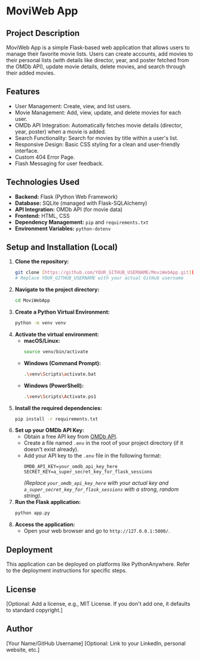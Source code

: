 # MoviWeb App

## Project Description
MoviWeb App is a simple Flask-based web application that allows users to manage their favorite movie lists. Users can create accounts, add movies to their personal lists (with details like director, year, and poster fetched from the OMDb API), update movie details, delete movies, and search through their added movies.

## Features
* User Management: Create, view, and list users.
* Movie Management: Add, view, update, and delete movies for each user.
* OMDb API Integration: Automatically fetches movie details (director, year, poster) when a movie is added.
* Search Functionality: Search for movies by title within a user's list.
* Responsive Design: Basic CSS styling for a clean and user-friendly interface.
* Custom 404 Error Page.
* Flash Messaging for user feedback.

## Technologies Used
* **Backend:** Flask (Python Web Framework)
* **Database:** SQLite (managed with Flask-SQLAlchemy)
* **API Integration:** OMDb API (for movie data)
* **Frontend:** HTML, CSS
* **Dependency Management:** `pip` and `requirements.txt`
* **Environment Variables:** `python-dotenv`

## Setup and Installation (Local)

1.  **Clone the repository:**
    ```bash
    git clone [https://github.com/YOUR_GITHUB_USERNAME/MoviWebApp.git](https://github.com/YOUR_GITHUB_USERNAME/MoviWebApp.git)
    # Replace YOUR_GITHUB_USERNAME with your actual GitHub username
    ```
2.  **Navigate to the project directory:**
    ```bash
    cd MoviWebApp
    ```
3.  **Create a Python Virtual Environment:**
    ```bash
    python -m venv venv
    ```
4.  **Activate the virtual environment:**
    * **macOS/Linux:**
        ```bash
        source venv/bin/activate
        ```
    * **Windows (Command Prompt):**
        ```bash
        .\venv\Scripts\activate.bat
        ```
    * **Windows (PowerShell):**
        ```bash
        .\venv\Scripts\Activate.ps1
        ```
5.  **Install the required dependencies:**
    ```bash
    pip install -r requirements.txt
    ```
6.  **Set up your OMDb API Key:**
    * Obtain a free API key from [OMDb API](http://www.omdbapi.com/).
    * Create a file named `.env` in the root of your project directory (if it doesn't exist already).
    * Add your API key to the `.env` file in the following format:
        ```
        OMDB_API_KEY=your_omdb_api_key_here
        SECRET_KEY=a_super_secret_key_for_flask_sessions
        ```
        *(Replace `your_omdb_api_key_here` with your actual key and `a_super_secret_key_for_flask_sessions` with a strong, random string).*
7.  **Run the Flask application:**
    ```bash
    python app.py
    ```
8.  **Access the application:**
    * Open your web browser and go to `http://127.0.0.1:5000/`.

## Deployment
This application can be deployed on platforms like PythonAnywhere. Refer to the deployment instructions for specific steps.

## License
[Optional: Add a license, e.g., MIT License. If you don't add one, it defaults to standard copyright.]

## Author
[Your Name/GitHub Username]
[Optional: Link to your LinkedIn, personal website, etc.]